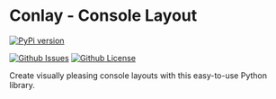 Conlay - Console Layout
=======================

[![PyPi version][shields-pypi_version]][url-pypi_version]

[![Github Issues][shields-issues]][url-issues]
[![Github License][shields-license]][url-license]

Create visually pleasing console layouts with this easy-to-use Python library. 


<!-- shields -->
[shields-pypi_version]: https://img.shields.io/pypi/v/conlay?label=PyPi%20Version&style=for-the-badge
[shields-issues]: https://img.shields.io/github/issues/Salliii/conlay?style=for-the-badge
[shields-license]: https://img.shields.io/github/license/Salliii/conlay?style=for-the-badge

<!-- url -->
[url-pypi_version]: https://pypi.org/project/conlay/
[url-issues]: https://github.com/Salliii/conlay/issues
[url-license]: https://github.com/Salliii/conlay/blob/main/LICENSE